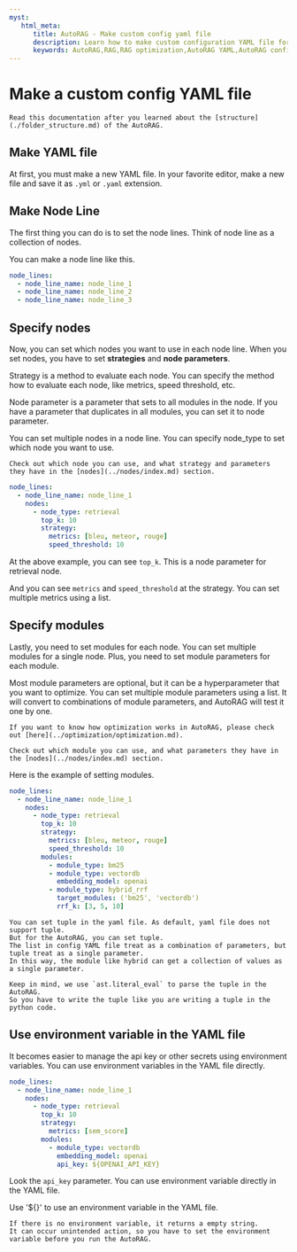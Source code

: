 ```yaml
---
myst:
   html_meta:
      title: AutoRAG - Make custom config yaml file
      description: Learn how to make custom configuration YAML file for AutoRAG
      keywords: AutoRAG,RAG,RAG optimization,AutoRAG YAML,AutoRAG config
---
```

# Make a custom config YAML file

```{warning}
Read this documentation after you learned about the [structure](./folder_structure.md) of the AutoRAG.
```

## Make YAML file

At first, you must make a new YAML file.
In your favorite editor, make a new file and save it as `.yml` or `.yaml` extension.

## Make Node Line

The first thing you can do is to set the node lines.
Think of node line as a collection of nodes.

You can make a node line like this.

```yaml
node_lines:
  - node_line_name: node_line_1
  - node_line_name: node_line_2
  - node_line_name: node_line_3
```

## Specify nodes

Now, you can set which nodes you want to use in each node line.
When you set nodes, you have to set **strategies** and **node parameters**.

Strategy is a method to evaluate each node.
You can specify the method how to evaluate each node, like metrics, speed threshold, etc.

Node parameter is a parameter that sets to all modules in the node.
If you have a parameter that duplicates in all modules, you can set it to node parameter.

You can set multiple nodes in a node line. You can specify node_type to set which node you want to use.

```{tip}
Check out which node you can use, and what strategy and parameters they have in the [nodes](../nodes/index.md) section.
```

```yaml
node_lines:
  - node_line_name: node_line_1
    nodes:
      - node_type: retrieval
        top_k: 10
        strategy:
          metrics: [bleu, meteor, rouge]
          speed_threshold: 10
```

At the above example, you can see `top_k`. This is a node parameter for retrieval node.

And you can see `metrics` and `speed_threshold` at the strategy. You can set multiple metrics using a list.


## Specify modules

Lastly, you need to set modules for each node.
You can set multiple modules for a single node.
Plus, you need to set module parameters for each module.

Most module parameters are optional, but it can be a hyperparameter that you want to optimize.
You can set multiple module parameters using a list.
It will convert to combinations of module parameters, and AutoRAG will test it one by one.

```{seealso}
If you want to know how optimization works in AutoRAG, please check out [here](../optimization/optimization.md).
```

```{tip}
Check out which module you can use, and what parameters they have in the [nodes](../nodes/index.md) section.
```

Here is the example of setting modules.

```yaml
node_lines:
  - node_line_name: node_line_1
    nodes:
      - node_type: retrieval
        top_k: 10
        strategy:
          metrics: [bleu, meteor, rouge]
          speed_threshold: 10
        modules:
          - module_type: bm25
          - module_type: vectordb
            embedding_model: openai
          - module_type: hybrid_rrf
            target_modules: ('bm25', 'vectordb')
            rrf_k: [3, 5, 10]
```

```{admonition} What is tuple in the yaml file?
You can set tuple in the yaml file. As default, yaml file does not support tuple.
But for the AutoRAG, you can set tuple.
The list in config YAML file treat as a combination of parameters, but tuple treat as a single parameter.
In this way, the module like hybrid can get a collection of values as a single parameter.

Keep in mind, we use `ast.literal_eval` to parse the tuple in the AutoRAG.
So you have to write the tuple like you are writing a tuple in the python code.
```

## Use environment variable in the YAML file

It becomes easier to manage the api key or other secrets using environment variables.
You can use environment variables in the YAML file directly.

```yaml
node_lines:
  - node_line_name: node_line_1
    nodes:
      - node_type: retrieval
        top_k: 10
        strategy:
          metrics: [sem_score]
        modules:
          - module_type: vectordb
            embedding_model: openai
            api_key: ${OPENAI_API_KEY}
```

Look the `api_key` parameter. You can use environment variable directly in the YAML file.

Use '${}' to use an environment variable in the YAML file.

```{tip}
If there is no environment variable, it returns a empty string.
It can occur unintended action, so you have to set the environment variable before you run the AutoRAG.
```
